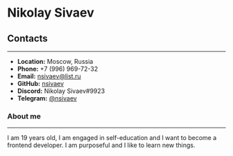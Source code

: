 # Nikolay Sivaev

## Contacts

---

- **Location:** Moscow, Russia
- **Phone:** +7 (996) 969-72-32
- **Email:** nsivaev@list.ru
- **GitHub:** [nsivaev](https://github.com/nsivaev)
- **Discord:** Nikolay Sivaev#9923
- **Telegram:** [@nsivaev](https://t.me/nsivaev)

### About me

---

I am 19 years old, I am engaged in self-education and I want to become a frontend developer. I am purposeful and I like to learn new things.

